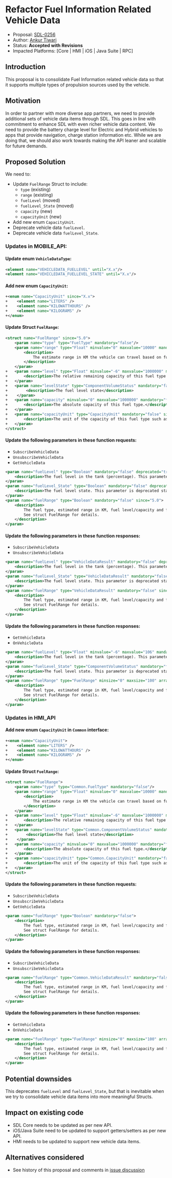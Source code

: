 # Refactor Fuel Information Related Vehicle Data

* Proposal: [SDL-0256](0256-Refactor-Fuel-Information-Related-Vehicle-Data.md)
* Author: [Ankur Tiwari](https://github.com/atiwari9)
* Status: **Accepted with Revisions**
* Impacted Platforms: [Core | HMI | iOS | Java Suite | RPC]

## Introduction

This proposal is to consolidate Fuel Information related vehicle data so that it supports multiple types of propulsion sources used by the vehicle.

## Motivation

In order to partner with more diverse app partners, we need to provide additional sets of vehicle data items through SDL. This goes in line with commitment to enhance SDL with even richer vehicle data content. We need to provide the battery charge level for Electric and Hybrid vehicles to apps that provide navigation, charge station information etc. While we are doing that, we should also work towards making the API leaner and scalable for future demands.

## Proposed Solution 

We need to:
* Update `FuelRange` Struct to include:
   * `type` (existing)
   * `range` (existing)
   * `fuelLevel` (moved)
   * `fuelLevel_State` (moved)
   * `capacity` (new)
   * `capacityUnit` (new)
* Add new enum `CapacityUnit`.
* Deprecate vehicle data `fuelLevel`.
* Deprecate vehicle data `fuelLevel_State`.

### Updates in MOBILE_API:

#### Update enum `VehicleDataType`: 

```xml	
<element name="VEHICLEDATA_FUELLEVEL" until="X.x"/>
<element name="VEHICLEDATA_FUELLEVEL_STATE" until="X.x"/>
```

#### Add new enum `CapacityUnit`:
```xml
+<enum name="CapacityUnit" since="X.x">
+    <element name="LITERS" />
+    <element name="KILOWATTHOURS" />
+    <element name="KILOGRAMS" />
+</enum>
```

#### Update Struct `FuelRange`:
```xml
<struct name="FuelRange" since="5.0">
    <param name="type" type="FuelType" mandatory="false"/>
    <param name="range" type="Float" minvalue="0" maxvalue="10000" mandatory="false">
        <description>
            The estimate range in KM the vehicle can travel based on fuel level and consumption.
        </description>
    </param>
+   <param name="level" type="Float" minvalue="-6" maxvalue="1000000" mandatory="false" since="X.x">
+       <description>The relative remaining capacity of this fuel type (percentage).</description>
+   </param>
+   <param name="levelState" type="ComponentVolumeStatus" mandatory="false" since="X.x">
+        <description>The fuel level state</description>
+    </param>
+   <param name="capacity" minvalue="0" maxvalue="1000000" mandatory="false" since="X.x">
+       <description>The absolute capacity of this fuel type.</description>
+   </param>
+   <param name="capacityUnit" type="CapacityUnit" mandatory="false" since="X.x">
+       <description>The unit of the capacity of this fuel type such as liters for gasoline or kWh for batteries.</description>
+   </param>
</struct>
```

#### Update the following parameters in these function requests:
* `SubscribeVehicleData`
* `UnsubscribeVehicleData`
* `GetVehicleData`

```xml	
<param name="fuelLevel" type="Boolean" mandatory="false" deprecated="true" since="X.x">
	<description>The fuel level in the tank (percentage). This parameter is deprecated starting RPC Spec X.x.x, please see fuelRange.</description>
</param>
<param name="fuelLevel_State" type="Boolean" mandatory="false" deprecated="true" since="X.x">
	<description>The fuel level state. This parameter is deprecated starting RPC Spec X.x.x, please see fuelRange.</description>
</param>
<param name="fuelRange" type="Boolean" mandatory="false" since="5.0">
	<description>
		The fuel type, estimated range in KM, fuel level/capacity and fuel level state for the vehicle.
		See struct FuelRange for details.
	</description>
</param>
```

#### Update the following parameters in these function responses:
* `SubscribeVehicleData`
* `UnsubscribeVehicleData`

```xml	
<param name="fuelLevel" type="VehicleDataResult" mandatory="false" deprecated="true" since="X.x">
	<description>The fuel level in the tank (percentage). This parameter is deprecated starting RPC Spec X.x.x, please see fuelRange.</description>
</param>
<param name="fuelLevel_State" type="VehicleDataResult" mandatory="false" deprecated="true" since="X.x">
	<description>The fuel level state. This parameter is deprecated starting RPC Spec X.x.x, please see fuelRange.</description>
</param>
<param name="fuelRange" type="VehicleDataResult" mandatory="false" since="5.0">
	<description>
		The fuel type, estimated range in KM, fuel level/capacity and fuel level state for the vehicle.
		See struct FuelRange for details.
	</description>
</param>
```

#### Update the following parameters in these function responses:
* `GetVehicleData`
* `OnVehicleData`

```xml	
<param name="fuelLevel" type="Float" minvalue="-6" maxvalue="106" mandatory="false" deprecated="true" since="X.x">
	<description>The fuel level in the tank (percentage). This parameter is deprecated starting RPC Spec X.x.x, please see fuelRange.</description>
</param>
<param name="fuelLevel_State" type="ComponentVolumeStatus" mandatory="false" deprecated="true" since="X.x">
	<description>The fuel level state. This parameter is deprecated starting RPC Spec X.x.x, please see fuelRange.</description>
</param>
<param name="fuelRange" type="FuelRange" minsize="0" maxsize="100" array="true" mandatory="false" since="5.0">
	<description>
		The fuel type, estimated range in KM, fuel level/capacity and fuel level state for the vehicle.
		See struct FuelRange for details.
	</description>
</param>
```

### Updates in HMI_API 


#### Add new enum `CapacityUnit` in `Common` interface:
```xml
+<enum name="CapacityUnit">
+    <element name="LITERS" />
+    <element name="KILOWATTHOURS" />
+    <element name="KILOGRAMS" />
+</enum>
```

#### Update Struct `FuelRange`:
```xml
<struct name="FuelRange">
    <param name="type" type="Common.FuelType" mandatory="false"/>
    <param name="range" type="Float" minvalue="0" maxvalue="10000" mandatory="false">
        <description>
            The estimate range in KM the vehicle can travel based on fuel level and consumption.
        </description>
    </param>
+   <param name="level" type="Float" minvalue="-6" maxvalue="1000000" mandatory="false">
+       <description>The relative remaining capacity of this fuel type (percentage).</description>
+   </param>
+   <param name="levelState" type="Common.ComponentVolumeStatus" mandatory="false">
+        <description>The fuel level state</description>
+    </param>
+   <param name="capacity" minvalue="0" maxvalue="1000000" mandatory="false">
+       <description>The absolute capacity of this fuel type.</description>
+   </param>
+   <param name="capacityUnit" type="Common.CapacityUnit" mandatory="false">
+       <description>The unit of the capacity of this fuel type such as liters for gasoline or kWh for batteries.</description>
+   </param>
</struct>
```

#### Update the following parameters in these function requests:
* `SubscribeVehicleData`
* `UnsubscribeVehicleData`
* `GetVehicleData`

```xml	
<param name="fuelRange" type="Boolean" mandatory="false">
	<description>
		The fuel type, estimated range in KM, fuel level/capacity and fuel level state for the vehicle.
		See struct FuelRange for details.
	</description>
</param>
```

#### Update the following parameters in these function responses:
* `SubscribeVehicleData`
* `UnsubscribeVehicleData`

```xml	
<param name="fuelRange" type="Common.VehicleDataResult" mandatory="false">
	<description>
		The fuel type, estimated range in KM, fuel level/capacity and fuel level state for the vehicle.
		See struct FuelRange for details.
	</description>
</param>
```

#### Update the following parameters in these function responses:
* `GetVehicleData`
* `OnVehicleData`

```xml	
<param name="fuelRange" type="FuelRange" minsize="0" maxsize="100" array="true" mandatory="false">
	<description>
		The fuel type, estimated range in KM, fuel level/capacity and fuel level state for the vehicle.
		See struct FuelRange for details.
	</description>
</param>
```

## Potential downsides

This deprecates `fuelLevel` and `fuelLevel_State`, but that is inevitable when we try to consolidate vehicle data items into more meaningful Structs.

## Impact on existing code

* SDL Core needs to be updated as per new API.
* iOS/Java Suite need to be updated to support getters/setters as per new API.
* HMI needs to be updated to support new vehicle data items.

## Alternatives considered

* See history of this proposal and comments in [issue discussion](https://github.com/smartdevicelink/sdl_evolution/issues/842)
